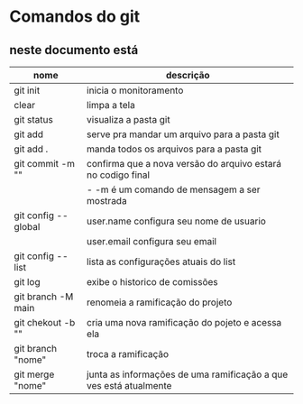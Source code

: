 # Comandos do git

neste documento está
---

| nome | descrição |
| -- | -- |
| git init | inicia o monitoramento |
| clear|  limpa a tela|
| git status | visualiza a pasta git|
| git add | serve pra mandar um arquivo para a pasta git|
| git add . | manda todos os arquivos para a pasta git|
| git commit -m "" | confirma que a nova versão do arquivo estará no codigo final
| |  - -m é um comando de mensagem a ser mostrada|
| git config --global | user.name configura seu nome de usuario
| | user.email configura seu email
| git config --list | lista as configurações atuais do list
| git log | exibe o historico de comissões
| git branch -M main | renomeia a ramificação do projeto
| git chekout -b "" | cria uma nova ramificação do pojeto e acessa ela
|git branch "nome" | troca a ramificação
| git merge "nome" | junta as informações de uma ramificação a que ves está atualmente



